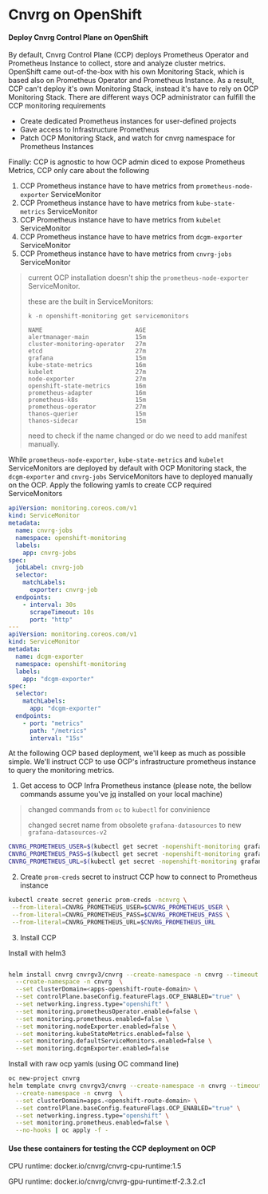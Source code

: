 # Cnvrg on OpenShift


#### Deploy Cnvrg Control Plane on OpenShift
By default, Cnvrg Control Plane (CCP) deploys Prometheus Operator and Prometheus Instance to collect, 
store and analyze cluster metrics. OpenShift came out-of-the-box with his own Monitoring Stack, 
which is based also on Prometheus Operator and Prometheus Instance. As a result, CCP can't deploy it's
own Monitoring Stack, instead it's have to rely on OCP Monitoring Stack.
There are different ways OCP administrator can fulfill the CCP monitoring requirements
* Create dedicated Prometheus instances for user-defined projects 
* Gave access to Infrastructure Prometheus
* Patch OCP Monitoring Stack, and watch for cnvrg namespace for Prometheus Instances

Finally: CCP is agnostic to how OCP admin diced to expose Prometheus Metrics, CCP only care about the following 
1. CCP Prometheus instance have to have metrics from `prometheus-node-exporter` ServiceMonitor
2. CCP Prometheus instance have to have metrics from `kube-state-metrics` ServiceMonitor
3. CCP Prometheus instance have to have metrics from `kubelet` ServiceMonitor
4. CCP Prometheus instance have to have metrics from `dcgm-exporter` ServiceMonitor
5. CCP Prometheus instance have to have metrics from `cnvrg-jobs` ServiceMonitor

> current OCP installation doesn't ship the `prometheus-node-exporter` ServiceMonitor.
> 
> these are the built in ServiceMonitors:
> ```
> k -n openshift-monitoring get servicemonitors
> 
> NAME                          AGE
> alertmanager-main             15m
> cluster-monitoring-operator   27m
> etcd                          27m
> grafana                       15m
> kube-state-metrics            16m
> kubelet                       27m
> node-exporter                 27m
> openshift-state-metrics       16m
> prometheus-adapter            16m
> prometheus-k8s                15m
> prometheus-operator           27m
> thanos-querier                15m
> thanos-sidecar                15m
> ```
> 
> need to check if the name changed or do we need to add manifest manually.

While `prometheus-node-exporter`, `kube-state-metrics` and `kubelet` ServiceMonitors 
are deployed by default with OCP Monitoring stack, 
the `dcgm-exporter` and `cnvrg-jobs` ServiceMonitors have to deployed manually on the OCP.
Apply the following yamls to create CCP required ServiceMonitors
```yaml
apiVersion: monitoring.coreos.com/v1
kind: ServiceMonitor
metadata:
  name: cnvrg-jobs
  namespace: openshift-monitoring
  labels:
    app: cnvrg-jobs
spec:
  jobLabel: cnvrg-job
  selector:
    matchLabels:
      exporter: cnvrg-job
  endpoints:
    - interval: 30s
      scrapeTimeout: 10s
      port: "http"
---
apiVersion: monitoring.coreos.com/v1
kind: ServiceMonitor
metadata:
  name: dcgm-exporter
  namespace: openshift-monitoring
  labels:
    app: "dcgm-exporter"
spec:
  selector:
    matchLabels:
      app: "dcgm-exporter"
  endpoints:
    - port: "metrics"
      path: "/metrics"
      interval: "15s"
```

At the following OCP based deployment, we'll keep as much as possible simple.
We'll instruct CCP to use OCP's infrastructure prometheus instance to query the monitoring metrics. 
1. Get access to OCP Infra Prometheus instance (please note, the bellow commands assume you've [jq](https://stedolan.github.io/jq/) installed on your local machine)

> changed commands from `oc` to `kubectl` for convinience
> 
> changed secret name from obsolete `grafana-datasources` to new `grafana-datasources-v2`

```bash
CNVRG_PROMETHEUS_USER=$(kubectl get secret -nopenshift-monitoring grafana-datasources-v2 -ojson | jq -r '.data."prometheus.yaml"' | base64 -D | jq -r '.datasources[].basicAuthUser')
CNVRG_PROMETHEUS_PASS=$(kubectl get secret -nopenshift-monitoring grafana-datasources-v2 -ojson | jq -r '.data."prometheus.yaml"' | base64 -D | jq -r '.datasources[].basicAuthPassword')
CNVRG_PROMETHEUS_URL=$(kubectl get secret -nopenshift-monitoring grafana-datasources-v2 -ojson | jq -r '.data."prometheus.yaml"' | base64 -D | jq -r '.datasources[].url')
```
2. Create `prom-creds` secret to instruct CCP how to connect to Prometheus instance 
```bash
kubectl create secret generic prom-creds -ncnvrg \
 --from-literal=CNVRG_PROMETHEUS_USER=$CNVRG_PROMETHEUS_USER \
 --from-literal=CNVRG_PROMETHEUS_PASS=$CNVRG_PROMETHEUS_PASS \
 --from-literal=CNVRG_PROMETHEUS_URL=$CNVRG_PROMETHEUS_URL
```
3. Install CCP

Install with helm3
```bash

helm install cnvrg cnvrgv3/cnvrg --create-namespace -n cnvrg --timeout 1500s \
  --create-namespace -n cnvrg  \
  --set clusterDomain=<apps-openshift-route-domain> \
  --set controlPlane.baseConfig.featureFlags.OCP_ENABLED="true" \
  --set networking.ingress.type="openshift" \
  --set monitoring.prometheusOperator.enabled=false \
  --set monitoring.prometheus.enabled=false \
  --set monitoring.nodeExporter.enabled=false \
  --set monitoring.kubeStateMetrics.enabled=false \
  --set monitoring.defaultServiceMonitors.enabled=false \
  --set monitoring.dcgmExporter.enabled=false 
```

Install with raw ocp yamls (using OC command line)
```bash
oc new-project cnvrg
helm template cnvrg cnvrgv3/cnvrg --create-namespace -n cnvrg --timeout 1500s \
  --create-namespace -n cnvrg  \
  --set clusterDomain=apps.<openshift-route-domain> \
  --set controlPlane.baseConfig.featureFlags.OCP_ENABLED="true" \
  --set networking.ingress.type="openshift" \
  --set monitoring.prometheus.enabled=false \
  --no-hooks | oc apply -f -
```

#### Use these containers for testing the CCP deployment on OCP

CPU runtime: docker.io/cnvrg/cnvrg-cpu-runtime:1.5

GPU runtime: docker.io/cnvrg/cnvrg-gpu-runtime:tf-2.3.2.c1

